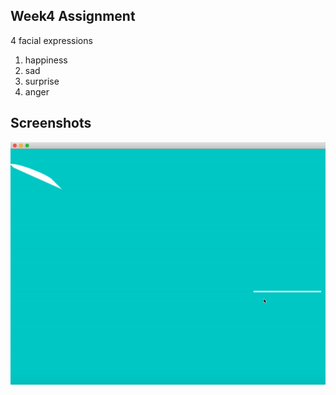 ## Week4 Assignment

4 facial expressions
1. happiness
2. sad
3. surprise
4. anger
## Screenshots



![alt text](https://github.com/right77/openframeworks/blob/master/Assignment_6/img/wk6.gif?raw=true"gif")
